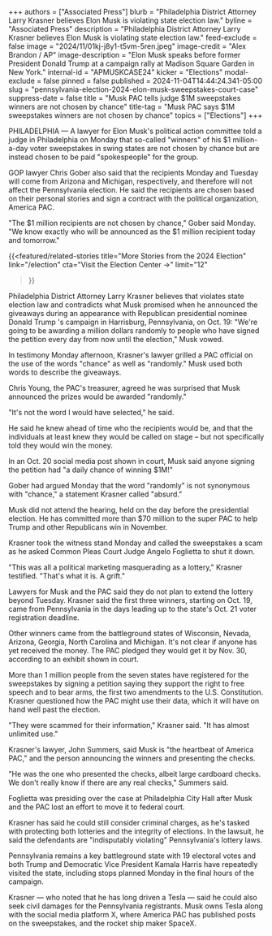 +++
authors = ["Associated Press"]
blurb = "Philadelphia District Attorney Larry Krasner believes Elon Musk is violating state election law."
byline = "Associated Press"
description = "Philadelphia District Attorney Larry Krasner believes Elon Musk is violating state election law."
feed-exclude = false
image = "2024/11/01kj-j8y1-t5vm-5ren.jpeg"
image-credit = "Alex Brandon / AP"
image-description = "Elon Musk speaks before former President Donald Trump at a campaign rally at Madison Square Garden in New York."
internal-id = "APMUSKCASE24"
kicker = "Elections"
modal-exclude = false
pinned = false
published = 2024-11-04T14:44:24.341-05:00
slug = "pennsylvania-election-2024-elon-musk-sweepstakes-court-case"
suppress-date = false
title = "Musk PAC tells judge $1M sweepstakes winners are not chosen by chance"
title-tag = "Musk PAC says $1M sweepstakes winners are not chosen by chance"
topics = ["Elections"]
+++

PHILADELPHIA — A lawyer for Elon Musk&#39;s political action committee told a judge in Philadelphia on Monday that so-called &#34;winners&#34; of his $1 million-a-day voter sweepstakes in swing states are not chosen by chance but are instead chosen to be paid &#34;spokespeople&#34; for the group.

GOP lawyer Chris Gober also said that the recipients Monday and Tuesday will come from Arizona and Michigan, respectively, and therefore will not affect the Pennsylvania election. He said the recipients are chosen based on their personal stories and sign a contract with the political organization, America PAC.

&#34;The $1 million recipients are not chosen by chance,&#34; Gober said Monday. &#34;We know exactly who will be announced as the $1 million recipient today and tomorrow.&#34;

{{<featured/related-stories 
  title="More Stories from the 2024 Election" 
  link="/election"
  cta="Visit the Election Center →"
  limit="12"
>}}

Philadelphia District Attorney Larry Krasner believes that violates state election law and contradicts what Musk promised when he announced the giveaways during an appearance with Republican presidential nominee Donald Trump &#39;s campaign in Harrisburg, Pennsylvania, on Oct. 19: &#34;We&#39;re going to be awarding a million dollars randomly to people who have signed the petition every day from now until the election,&#34; Musk vowed.

In testimony Monday afternoon, Krasner&#39;s lawyer grilled a PAC official on the use of the words &#34;chance&#34; as well as &#34;randomly.&#34; Musk used both words to describe the giveaways.

Chris Young, the PAC&#39;s treasurer, agreed he was surprised that Musk announced the prizes would be awarded &#34;randomly.&#34;

&#34;It&#39;s not the word I would have selected,&#34; he said.

He said he knew ahead of time who the recipients would be, and that the individuals at least knew they would be called on stage – but not specifically told they would win the money.

In an Oct. 20 social media post shown in court, Musk said anyone signing the petition had &#34;a daily chance of winning $1M!&#34;

Gober had argued Monday that the word &#34;randomly&#34; is not synonymous with &#34;chance,&#34; a statement Krasner called &#34;absurd.&#34;

Musk did not attend the hearing, held on the day before the presidential election. He has committed more than $70 million to the super PAC to help Trump and other Republicans win in November.

Krasner took the witness stand Monday and called the sweepstakes a scam as he asked Common Pleas Court Judge Angelo Foglietta to shut it down.

&#34;This was all a political marketing masquerading as a lottery,&#34; Krasner testified. &#34;That&#39;s what it is. A grift.&#34;

Lawyers for Musk and the PAC said they do not plan to extend the lottery beyond Tuesday. Krasner said the first three winners, starting on Oct. 19, came from Pennsylvania in the days leading up to the state&#39;s Oct. 21 voter registration deadline.

Other winners came from the battleground states of Wisconsin, Nevada, Arizona, Georgia, North Carolina and Michigan. It&#39;s not clear if anyone has yet received the money. The PAC pledged they would get it by Nov. 30, according to an exhibit shown in court.

More than 1 million people from the seven states have registered for the sweepstakes by signing a petition saying they support the right to free speech and to bear arms, the first two amendments to the U.S. Constitution. Krasner questioned how the PAC might use their data, which it will have on hand well past the election.

&#34;They were scammed for their information,&#34; Krasner said. &#34;It has almost unlimited use.&#34;

Krasner&#39;s lawyer, John Summers, said Musk is &#34;the heartbeat of America PAC,&#34; and the person announcing the winners and presenting the checks.

&#34;He was the one who presented the checks, albeit large cardboard checks. We don&#39;t really know if there are any real checks,&#34; Summers said.

Foglietta was presiding over the case at Philadelphia City Hall after Musk and the PAC lost an effort to move it to federal court.

Krasner has said he could still consider criminal charges, as he&#39;s tasked with protecting both lotteries and the integrity of elections. In the lawsuit, he said the defendants are &#34;indisputably violating&#34; Pennsylvania&#39;s lottery laws.

Pennsylvania remains a key battleground state with 19 electoral votes and both Trump and Democratic Vice President Kamala Harris have repeatedly visited the state, including stops planned Monday in the final hours of the campaign.

Krasner — who noted that he has long driven a Tesla — said he could also seek civil damages for the Pennsylvania registrants. Musk owns Tesla along with the social media platform X, where America PAC has published posts on the sweepstakes, and the rocket ship maker SpaceX.

